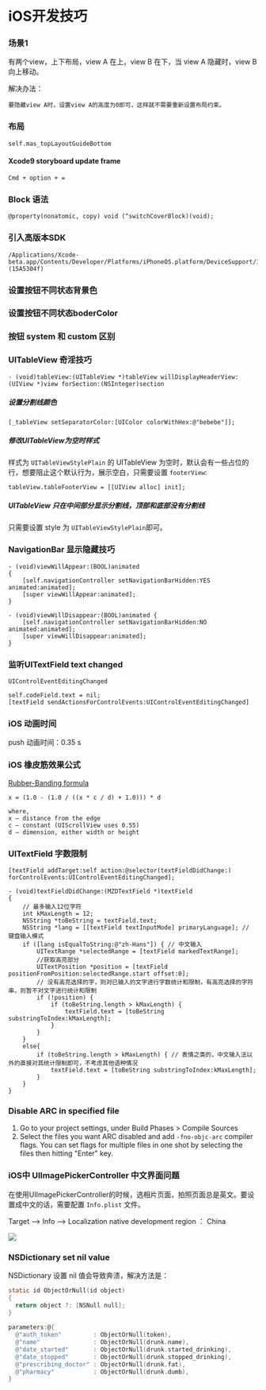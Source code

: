 # iOS开发技巧

### 场景1

有两个view，上下布局，view A 在上，view B 在下，当 view A 隐藏时，view B 向上移动。

解决办法：

```
要隐藏view A时，设置view A的高度为0即可，这样就不需要重新设置布局约束。
```

### 布局

	self.mas_topLayoutGuideBottom
	
#### Xcode9 storyboard update frame

	Cmd + option + =

### Block 语法

	@property(nonatomic, copy) void (^switchCoverBlock)(void);

### 引入高版本SDK

	/Applications/Xcode-beta.app/Contents/Developer/Platforms/iPhoneOS.platform/DeviceSupport/11.0 (15A5304f)

### 设置按钮不同状态背景色

### 设置按钮不同状态boderColor

### 按钮 system 和 custom 区别

### UITableView 奇淫技巧

	- (void)tableView:(UITableView *)tableView willDisplayHeaderView:(UIView *)view forSection:(NSInteger)section

##### 设置分割线颜色

	[_tableView setSeparatorColor:[UIColor colorWithHex:@"bebebe"]];

##### 修改UITableView为空时样式

样式为 `UITableViewStylePlain` 的 UITableView 为空时，默认会有一些占位的行，想要阻止这个默认行为，展示空白，只需要设置 `footerView`:

	tableView.tableFooterView = [[UIView alloc] init];
	
##### UITableView 只在中间部分显示分割线，顶部和底部没有分割线

只需要设置 style 为 `UITableViewStylePlain`即可。
	
### NavigationBar 显示隐藏技巧

	- (void)viewWillAppear:(BOOL)animated
	{
	    [self.navigationController setNavigationBarHidden:YES animated:animated];
	    [super viewWillAppear:animated];
	}
	
	- (void)viewWillDisappear:(BOOL)animated {
	    [self.navigationController setNavigationBarHidden:NO animated:animated];
	    [super viewWillDisappear:animated];
	}
	
### 监听UITextField text changed

	UIControlEventEditingChanged
	
	self.codeField.text = nil;
	[textField sendActionsForControlEvents:UIControlEventEditingChanged]
	
### iOS 动画时间

push 动画时间：0.35 s

### iOS 橡皮筋效果公式

[Rubber-Banding formula](https://twitter.com/chpwn/status/285540192096497664)

	x = (1.0 - (1.0 / ((x * c / d) + 1.0))) * d
	
	where,
	x – distance from the edge
	c – constant (UIScrollView uses 0.55)
	d – dimension, either width or height

### UITextField 字数限制

```
[textField addTarget:self action:@selector(textFieldDidChange:) forControlEvents:UIControlEventEditingChanged];

- (void)textFieldDidChange:(MZDTextField *)textField
{
    // 最多输入12位字符
    int kMaxLength = 12;
    NSString *toBeString = textField.text;
    NSString *lang = [[textField textInputMode] primaryLanguage]; // 键盘输入模式
    if ([lang isEqualToString:@"zh-Hans"]) { // 中文输入
        UITextRange *selectedRange = [textField markedTextRange];
        //获取高亮部分
        UITextPosition *position = [textField positionFromPosition:selectedRange.start offset:0];
        // 没有高亮选择的字，则对已输入的文字进行字数统计和限制，有高亮选择的字符串，则暂不对文字进行统计和限制
        if (!position) {
            if (toBeString.length > kMaxLength) {
                textField.text = [toBeString substringToIndex:kMaxLength];
            }
        }
    }
    else{
        if (toBeString.length > kMaxLength) { // 表情之类的，中文输入法以外的直接对其统计限制即可，不考虑其他语种情况
            textField.text = [toBeString substringToIndex:kMaxLength];
        }
    }
}
```

### Disable ARC in specified file

1. Go to your project settings, under Build Phases > Compile Sources
2. Select the files you want ARC disabled and add `-fno-objc-arc` compiler flags. You can set flags for multiple files in one shot by selecting the files then hitting "Enter" key.


### iOS中 UIImagePickerController 中文界面问题

在使用UIImagePickerController的时候，选相片页面，拍照页面总是英文。要设置成中文的话，需要配置 `Info.plist` 文件。

 Target --> Info --> Localization native development region ： China
 
 ![](http://img.blog.csdn.net/20140925161937546?watermark/2/text/aHR0cDovL2Jsb2cuY3Nkbi5uZXQvaHp4cHlqcQ==/font/5a6L5L2T/fontsize/400/fill/I0JBQkFCMA==/dissolve/70/gravity/Center)
 
### NSDictionary set nil value

NSDictionary 设置 nil 值会导致奔溃，解决方法是：

```objective-c
static id ObjectOrNull(id object)
{
  return object ?: [NSNull null];
}
	
parameters:@{
  @"auth_token"         : ObjectOrNull(token),
  @"name"               : ObjectOrNull(drunk.name),
  @"date_started"       : ObjectOrNull(drunk.started_drinking),
  @"date_stopped"       : ObjectOrNull(drunk.stopped_drinking),
  @"prescribing_doctor" : ObjectOrNull(drunk.fat),
  @"pharmacy"           : ObjectOrNull(drunk.dumb),
}
```